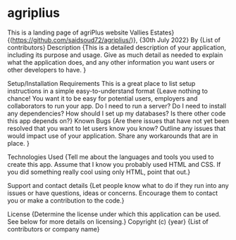 # agriplius
This is a landing page of agriPlus website
Vallies Estates}
{(https://github.com/saidsoud72/agriplius/)}, {30th July 2022}
By {List of contributors}
Description
{This is a detailed description of your application, including its purpose and usage. Give as much detail as needed to explain what the application does, and any other information you want users or other developers to have. }

Setup/Installation Requirements
This is a great place
to list setup instructions
in a simple
easy-to-understand
format {Leave nothing to chance! You want it to be easy for potential users, employers and collaborators to run your app. Do I need to run a server? Do I need to install any dependencies? How should I set up my databases? Is there other code this app depends on?}
Known Bugs
{Are there issues that have not yet been resolved that you want to let users know you know? Outline any issues that would impact use of your application. Share any workarounds that are in place. }

Technologies Used
{Tell me about the languages and tools you used to create this app. Assume that I know you probably used HTML and CSS. If you did something really cool using only HTML, point that out.}

Support and contact details
{Let people know what to do if they run into any issues or have questions, ideas or concerns. Encourage them to contact you or make a contribution to the code.}

License
{Determine the license under which this application can be used. See below for more details on licensing.} Copyright (c) {year} {List of contributors or company name}
